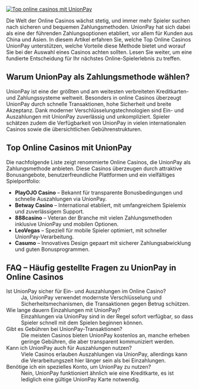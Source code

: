 [![Top online casinos mit UnionPay](https://123-caf.pages.dev/gitsignup.png)](https://vrmoo.ru/Bt82HjjY)

<p>Die Welt der Online Casinos wächst stetig, und immer mehr Spieler suchen nach sicheren und bequemen Zahlungsmethoden. UnionPay hat sich dabei als eine der führenden Zahlungsoptionen etabliert, vor allem für Kunden aus China und Asien. In diesem Artikel erfahren Sie, welche Top Online Casinos UnionPay unterstützen, welche Vorteile diese Methode bietet und worauf Sie bei der Auswahl eines Casinos achten sollten. Lesen Sie weiter, um eine fundierte Entscheidung für Ihr nächstes Online-Spielerlebnis zu treffen.</p>  <h2>Warum UnionPay als Zahlungsmethode wählen?</h2> <p>UnionPay ist eine der größten und am weitesten verbreiteten Kreditkarten- und Zahlungssysteme weltweit. Besonders in online Casinos überzeugt UnionPay durch schnelle Transaktionen, hohe Sicherheit und breite Akzeptanz. Dank moderner Verschlüsselungstechnologien sind Ein- und Auszahlungen mit UnionPay zuverlässig und unkompliziert. Spieler schätzen zudem die Verfügbarkeit von UnionPay in vielen internationalen Casinos sowie die übersichtlichen Gebührenstrukturen.</p>  <h2>Top Online Casinos mit UnionPay</h2> <p>Die nachfolgende Liste zeigt renommierte Online Casinos, die UnionPay als Zahlungsmethode anbieten. Diese Casinos überzeugen durch attraktive Bonusangebote, benutzerfreundliche Plattformen und ein vielfältiges Spielportfolio:</p>  <ul>   <li><strong>PlayOJO Casino</strong> – Bekannt für transparente Bonusbedingungen und schnelle Auszahlungen via UnionPay.</li>   <li><strong>Betway Casino</strong> – International etabliert, mit umfangreichem Spielemix und zuverlässigem Support.</li>   <li><strong>888casino</strong> – Veteran der Branche mit vielen Zahlungsmethoden inklusive UnionPay und mobilen Optionen.</li>   <li><strong>LeoVegas</strong> – Speziell für mobile Spieler optimiert, mit schneller UnionPay-Verarbeitung.</li>   <li><strong>Casumo</strong> – Innovatives Design gepaart mit sicherer Zahlungsabwicklung und guten Bonusprogrammen.</li> </ul>  <h2>FAQ – Häufig gestellte Fragen zu UnionPay in Online Casinos</h2> <dl>   <dt>Ist UnionPay sicher für Ein- und Auszahlungen im Online Casino?</dt>   <dd>Ja, UnionPay verwendet modernste Verschlüsselung und Sicherheitsmechanismen, die Transaktionen gegen Betrug schützen.</dd>      <dt>Wie lange dauern Einzahlungen mit UnionPay?</dt>   <dd>Einzahlungen via UnionPay sind in der Regel sofort verfügbar, so dass Spieler schnell mit dem Spielen beginnen können.</dd>      <dt>Gibt es Gebühren bei UnionPay-Transaktionen?</dt>   <dd>Die meisten Casinos bieten UnionPay kostenlos an, manche erheben geringe Gebühren, die aber transparent kommuniziert werden.</dd>      <dt>Kann ich UnionPay auch für Auszahlungen nutzen?</dt>   <dd>Viele Casinos erlauben Auszahlungen via UnionPay, allerdings kann die Verarbeitungszeit hier länger sein als bei Einzahlungen.</dd>      <dt>Benötige ich ein spezielles Konto, um UnionPay zu nutzen?</dt>   <dd>Nein, UnionPay funktioniert ähnlich wie eine Kreditkarte, es ist lediglich eine gültige UnionPay Karte notwendig.</dd> </dl>